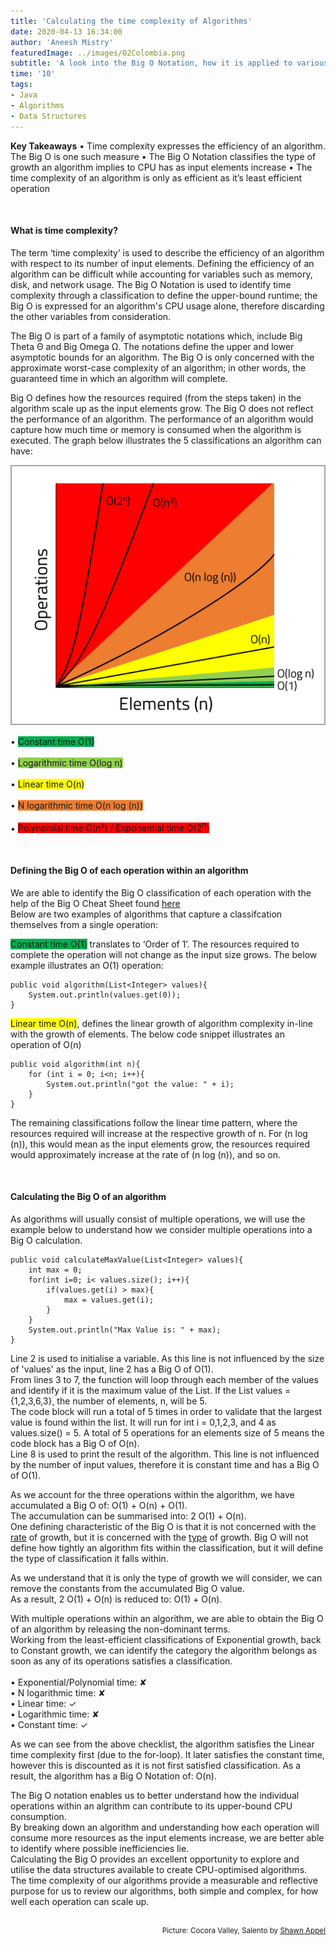 ```yaml
---
title: 'Calculating the time complexity of Algorithms'
date: 2020-04-13 16:34:00
author: 'Aneesh Mistry'
featuredImage: ../images/02Colombia.png
subtitle: 'A look into the Big O Notation, how it is applied to various data structures in Java and how it can be used to calculate the efficiency of an algorithm.'
time: '10'
tags:
- Java
- Algorithms
- Data Structures
---
```


<strong>Key Takeaways</strong>
&#8226; Time complexity expresses the efficiency of an algorithm. The Big O is one such measure
&#8226; The Big O Notation classifies the type of growth an algorithm implies to CPU has as input elements increase
&#8226; The time complexity of an algorithm is only as efficient as it’s least efficient operation


<br>
<h4>What is time complexity?</h4>
<p>
The term ‘time complexity’ is used to describe the efficiency of an algorithm with respect to its number of input elements. Defining the efficiency of an algorithm can be difficult while accounting for variables such as memory, disk, and network usage. The Big O Notation is used to identify time complexity through a classification to define the upper-bound runtime; the Big O is expressed for an algorithm's CPU usage alone, therefore discarding the other variables from consideration. </p>
<p>
The Big O is part of a family of asymptotic notations which, include Big Theta Θ and Big Omega Ω. The notations define the upper and lower asymptotic bounds for an algorithm. The Big O is only concerned with the approximate worst-case complexity of an algorithm; in other words, the guaranteed time in which an algorithm will complete.</p>
<p>
Big O defines how the resources required (from the steps taken) in the algorithm scale up as the input elements grow. The Big O does not reflect the performance of an algorithm. The performance of an algorithm would capture how much time or memory is consumed when the algorithm is executed.
The graph below illustrates the 5 classifications an algorithm can have:</p>


![Big O categorization](../../src/images/002Graph.png)

&#8226; <span style="background-color: rgb(0,176,80)">Constant time O(1)</span><br><br>
&#8226; <span style="background-color: rgb(146,208,80)">Logarithmic time O(log n)</span><br><br>
&#8226; <span style="background-color: #FFFF00">Linear time O(n)</span><br><br>
&#8226; <span style="background-color: rgb(237,125,49)">N logarithmic time O(n log (n))</span><br><br>
&#8226; <span style="background-color: rgb(255,0,0)">Polynomial time O(n&sup2;) / Exponential time O(2<sup>n</sup>)</span><br>


<br>
<h4>Defining the Big O of each operation within an algorithm</h4>
<p>

We are able to identify the Big O classification of each operation with the help of the Big O Cheat Sheet found <a target="_blank" href="https://www.bigocheatsheet.com/">here</a><br>
Below are two examples of algorithms that capture a classifcation themselves from a single operation:<br>

<span style="background-color: rgb(0,176,80)">Constant time O(1)</span> translates to ‘Order of 1’. The resources required to complete the operation will not change as the input size grows. The below example illustrates an O(1) operation:<br>
</p>

```java{numberLines: true}
public void algorithm(List<Integer> values){
    System.out.println(values.get(0));
}
```

<p>
<span style="background-color: #FFFF00">Linear time O(n)</span>, defines the linear growth of algorithm complexity in-line with the growth of elements. The below code snippet illustrates an operation of O(n)<br>
</p>

```java{numberLines: true}
public void algorithm(int n){
    for (int i = 0; i<n; i++){
        System.out.println("got the value: " + i);
    }
}

```
<p>
The remaining classifications follow the linear time pattern, where the resources required will increase at the respective growth of n. For (n log (n)), this would mean as the input elements grow, the resources required would approximately increase at the rate of (n log (n)), and so on.
</p>
<br>
<h4>Calculating the Big O of an algorithm</h4>
<p>
As algorithms will usually consist of multiple operations, we will use the example below to understand how we consider multiple operations into a Big O calculation.<br>
</p>

```java{numberLines: true}
public void calculateMaxValue(List<Integer> values){
    int max = 0;
    for(int i=0; i< values.size(); i++){
        if(values.get(i) > max){
            max = values.get(i);
        }
    }
    System.out.println("Max Value is: " + max);
}

```


<p>
Line 2 is used to initialise a variable. As this line is not influenced by the size of 'values' as the input, line 2 has a Big O of O(1). <br>
From lines 3 to 7, the function will loop through each member of the values and identify if it is the maximum value of the List. If the List values = {1,2,3,6,3}, the number of elements, n, will be 5. <br>
The code block will run a total of 5 times in order to validate that the largest value is found within the list. It will run for int i = 0,1,2,3, and 4 as values.size() = 5. A total of 5 operations for an elements size of 5 means the code block has a Big O of O(n).<br>
Line 8 is used to print the result of the algorithm. This line is not influenced by the number of input values, therefore it is constant time and has a Big O of O(1).
</p>
<p>
As we account for the three operations within the algorithm, we have accumulated a Big O of: O(1) + O(n) + O(1).<br>
The accumulation can be summarised into: 2 O(1) + O(n).<br>
One defining characteristic of the Big O is that it is not concerned with the <u>rate</u> of growth, but it is concerned with the <u>type</u> of growth. Big O will not define how tightly an algorithm fits within the classification, but it will define the type of classification it falls within.</p>
As we understand that it is only the type of growth we will consider, we can remove the constants from the accumulated Big O value.<br>
As a result, 2 O(1) + O(n) is reduced to: O(1) + O(n).<br>
<p>
With multiple operations within an algorithm, we are able to obtain the Big O of an algorithm by releasing the non-dominant terms.<br>
Working from the least-efficient classifications of Exponential growth, back to Constant growth, we can identify the category the algorithm belongs as soon as any of its operations satisfies a classification.<br><br>
&#8226; Exponential/Polynomial time: &#10008;<br>
&#8226; N logarithmic time: &#10008;<br>
&#8226; Linear time: &#10003;<br>
&#8226; Logarithmic time: &#10008;<br>
&#8226; Constant time: &#10003;
</p>
<p>
As we can see from the above checklist, the algorithm satisfies the Linear time complexity first (due to the for-loop). It later satisfies the constant time, however this is discounted as it is not first satisfied classification. As a result, the algorithm has a Big O Notation of: O(n).<br>
</p>
<p>
The Big O notation enables us to better understand how the individual operations within an algrithm can contribute to its upper-bound CPU consumption.<br>
By breaking down an algorithm and understanding how each operation will consume more resources as the input elements increase, we are better able to identify where possible inefficiencies lie.<br>
Calculating the Big O provides an excellent opportunity to explore and utilise the data structures available to create CPU-optimised algorithms.<br>
The time complexity of our algorithms provide a measurable and reflective purpose for us to review our algorithms, both simple and complex, for how well each operation can scale up.
</p>
<br>
<small style="float: right;" >Picture: Cocora Valley, Salento by <a target="_blank" href="https://unsplash.com/@shawn_appel">Shawn Appel</small></a><br>

